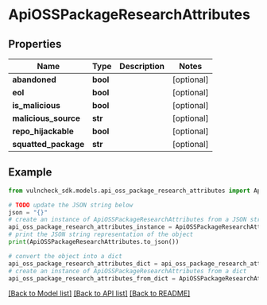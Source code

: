 # ApiOSSPackageResearchAttributes


## Properties

Name | Type | Description | Notes
------------ | ------------- | ------------- | -------------
**abandoned** | **bool** |  | [optional] 
**eol** | **bool** |  | [optional] 
**is_malicious** | **bool** |  | [optional] 
**malicious_source** | **str** |  | [optional] 
**repo_hijackable** | **bool** |  | [optional] 
**squatted_package** | **str** |  | [optional] 

## Example

```python
from vulncheck_sdk.models.api_oss_package_research_attributes import ApiOSSPackageResearchAttributes

# TODO update the JSON string below
json = "{}"
# create an instance of ApiOSSPackageResearchAttributes from a JSON string
api_oss_package_research_attributes_instance = ApiOSSPackageResearchAttributes.from_json(json)
# print the JSON string representation of the object
print(ApiOSSPackageResearchAttributes.to_json())

# convert the object into a dict
api_oss_package_research_attributes_dict = api_oss_package_research_attributes_instance.to_dict()
# create an instance of ApiOSSPackageResearchAttributes from a dict
api_oss_package_research_attributes_from_dict = ApiOSSPackageResearchAttributes.from_dict(api_oss_package_research_attributes_dict)
```
[[Back to Model list]](../README.md#documentation-for-models) [[Back to API list]](../README.md#documentation-for-api-endpoints) [[Back to README]](../README.md)


